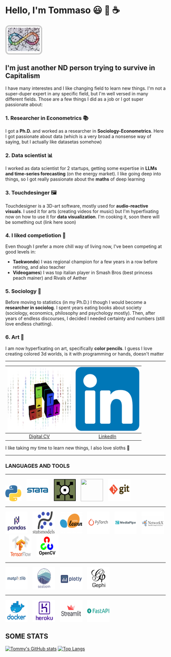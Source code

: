 # Hello, I'm Tommaso 😃 🌈 ☕

<p align="center">
  <div style="display: inline-block; border: 4px solid #ccc; border-radius: 12px; padding: 4px;">
    <img src="https://github.com/tommella90/tommella90/blob/main/images/neuro.jpeg" 
         width="100" height="73" 
         alt="Neurodiversity art">
  </div>
</p>



## I'm just another ND person trying to survive in Capitalism

I have many interestes and I like changing field to learn new things. I'm not a super-duper expert in any specific field, but I'm well versed in many different fields. Those are a few things I did as a job or I got super passionate about:

### 1. Researcher in Econometrics 📚
I got a **Ph.D.** and worked as a researcher in **Sociology-Econometrics**. Here I got passionate about data (which is a very broad a nonsense way of saying, but I actually like datasetas somehow)

### 2. Data scientist 📊
I worked as data scientist for 2 startups, getting some expertise in **LLMs and time-series forecasting** (on the energy market). I like going deep into things, so I got really passionate about the **maths** of deep learning

### 3. Touchdesinger 🖼️
Touchdesigner is a 3D-art software, mostly used for **audio-reactive visuals**. I used it for arts (creating videos for music) but I'm hyperfixating now on how to use it for **data visualization**. I'm cooking it, soon there will be something out (link here soon)

### 4. I liked competiotion 🥋
Even though I prefer a more chill way of living now, I've been competing at good levels in:
- **Taekwondo**) I was regional champion for a few years in a row before retiring, and also teacher
- **Videogames**) I was top italian player in Smash Bros (best princess peach mainer) and Rivals of Aether

### 5. Sociology 🌆
Before moving to statistics (in my Ph.D.) I though I would become a **researcher in sociolog**. I spent years eating books about society (sociology, economics, philosophy and psychology mostly). Then, after years of endless discourses, I decided I needed certainty and numbers (still love endless chatting). 

### 6. Art 🎨
I am now hyperfixating on art, specifically **color pencils**. I guess I love creating colored 3d worlds, is it with programming or hands, doesn't matter

____________________________________________________________________
| <a href="https://tommella90-digital-cv-app-w845um.streamlit.app/"><img src="https://github.com/tommella90/tommella90/blob/main/images/mylogo2.png" width="200" height="200"></a> | <a href="https://www.linkedin.com/in/tommaso-ramella-dsmla/"><img src="https://github.com/tommella90/tommella90/blob/main/images/linkedin.png" width="200" height="200"></a> |
| :----------------------------------------------------------------------------------------------------------------------------------------------------------------------------------: | :-----------------------------------------------------------------------------------------------------------------------------------------------------------------------------------: |
| [Digital CV](https://tommella90-digital-cv-app-w845um.streamlit.app/) | [LinkedIn](https://www.linkedin.com/in/tommaso-ramella-dsmla/) |


I like taking my time to learn new things, I also love sloths :sloth:

____
### LANGUAGES AND TOOLS
---
[<img src="https://github.com/tommella90/tommella90/blob/main/images/python_logo.png" width="50" height="50">](https://www.python.org/) &nbsp;&nbsp; [<img src="https://github.com/tommella90/tommella90/blob/main/images/stata_logo.png" width="70" height="70">](https://www.stata.com/) &nbsp;&nbsp;   [<img src="https://github.com/tommella90/tommella90/blob/main/images/td.png" width="70" height="70">](https://derivative.ca/)  &nbsp;&nbsp;  [<img src="https://github.com/tommella90/tommella90/blob/main/images/sql.ico" width="70" height="70">](https://www.mysql.com/)  &nbsp;&nbsp; [<img src="https://github.com/tommella90/tommella90/blob/main/images/gitbash.png" width="70" height="70">](https://git-scm.com/)  &nbsp;&nbsp;

---
[<img src="https://github.com/tommella90/tommella90/blob/main/images/pandas.png" width="70" height="70">](https://pandas.pydata.org/) &nbsp;&nbsp; [<img src="https://github.com/tommella90/tommella90/blob/main/images/statsmodel.png" width="70" height="70">](https://pypi.org/project/statsmodels/) &nbsp;&nbsp; [<img src="https://github.com/tommella90/tommella90/blob/main/images/sci-learn.png" width="70" height="70">](https://scikit-learn.org/stable/) &nbsp;&nbsp; [<img src="https://github.com/tommella90/tommella90/blob/main/images/pytorch.png" width="70" height="70">](https://pytorch.org/) &nbsp;&nbsp; [<img src="https://github.com/tommella90/tommella90/blob/main/images/mediapipe.png" width="70" height="70">](https://google.github.io/mediapipe/) &nbsp;&nbsp; [<img src="https://github.com/tommella90/tommella90/blob/main/images/ntwx.png" width="70" height="70">](https://networkx.org/) &nbsp;&nbsp; [<img src="https://github.com/tommella90/tommella90/blob/main/images/tf.png" width="70" height="70">](https://www.tensorflow.org/?hl=it) &nbsp;&nbsp; [<img src="https://github.com/tommella90/tommella90/blob/main/images/opencv.png" width="70" height="70">](https://opencv.org/)


---
[<img src="https://github.com/tommella90/tommella90/blob/main/images/plt.png" width="70" height="70">](https://matplotlib.org/) &nbsp;&nbsp; [<img src="https://github.com/tommella90/tommella90/blob/main/images/seaborn.png" width="70" height="70">](https://seaborn.pydata.org/) &nbsp;&nbsp; [<img src="https://github.com/tommella90/tommella90/blob/main/images/plotly.png" width="70" height="70">](https://plotly.com/) &nbsp;&nbsp; [<img src="https://github.com/tommella90/tommella90/blob/main/images/ghephi.png" width="70" height="70">](https://gephi.org/) &nbsp;&nbsp;

---
[<img src="https://github.com/tommella90/tommella90/blob/main/images/docker.png" width="70" height="70">](https://www.docker.com/) &nbsp;&nbsp; [<img src="https://github.com/tommella90/tommella90/blob/main/images/heroku.png" width="70" height="70">](https://github.com/heroku) &nbsp;&nbsp; [<img src="https://github.com/tommella90/tommella90/blob/main/images/streamlit.png" width="70" height="70">](https://streamlit.io/) &nbsp;&nbsp; [<img src="https://github.com/tommella90/tommella90/blob/main/images/fastapi.png" width="70" height="70">](https://fastapi.tiangolo.com/) &nbsp;&nbsp;

## SOME STATS 
[![Tommy's GitHub stats](https://github-readme-stats.vercel.app/api?username=tommella90&show_icons=true&theme=classic)](https://github.com/tommella90/github-readme-stats)
[![Top Langs](https://github-readme-stats.vercel.app/api/top-langs/?username=tommella90&show_icons=true&theme=classic)](https://github.com/tommella90/github-readme-stats)
 
